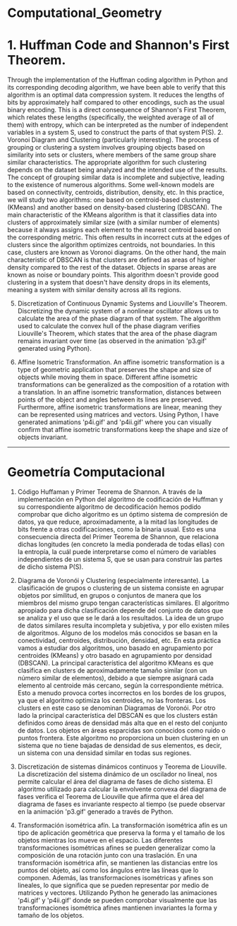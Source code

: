 # Computational_Geometry
# 1. Huffman Code and Shannon's First Theorem.
Through the implementation of the Huffman coding algorithm in Python and its corresponding decoding algorithm, we have been able to       verify that this algorithm is an optimal data compression system. It reduces the lengths of bits by approximately half compared to        other encodings, such as the usual binary encoding. This is a direct consequence of Shannon's First Theorem, which relates these         lengths (specifically, the weighted average of all of them) with entropy, which can be interpreted as the number of independent           variables in a system S, used to construct the parts of that system P(S).
2. Voronoi Diagram and Clustering (particularly interesting).
The process of grouping or clustering a system involves grouping objects based on similarity into sets or clusters, where members of   the same group share similar characteristics. The appropriate algorithm for such clustering depends on the dataset being analyzed and the intended use of the results.
The concept of grouping similar data is incomplete and subjective, leading to the existence of numerous algorithms. Some well-known models are based on connectivity, centroids, distribution, density, etc. In this practice, we will study two algorithms: one based on centroid-based clustering (KMeans) and another based on density-based clustering (DBSCAN).
The main characteristic of the KMeans algorithm is that it classifies data into clusters of approximately similar size (with a similar number of elements) because it always assigns each element to the nearest centroid based on the corresponding metric. This often results in incorrect cuts at the edges of clusters since the algorithm optimizes centroids, not boundaries. In this case, clusters are known as Voronoi diagrams.
On the other hand, the main characteristic of DBSCAN is that clusters are defined as areas of higher density compared to the rest of the dataset. Objects in sparse areas are known as noise or boundary points. This algorithm doesn't provide good clustering in a system that doesn't have density drops in its elements, meaning a system with similar density across all its regions.

5. Discretization of Continuous Dynamic Systems and Liouville's Theorem.
Discretizing the dynamic system of a nonlinear oscillator allows us to calculate the area of the phase diagram of that system. The algorithm used to calculate the convex hull of the phase diagram verifies Liouville's Theorem, which states that the area of the phase diagram remains invariant over time (as observed in the animation 'p3.gif' generated using Python).

6. Affine Isometric Transformation.
An affine isometric transformation is a type of geometric application that preserves the shape and size of objects while moving them in space. Different affine isometric transformations can be generalized as the composition of a rotation with a translation.
In an affine isometric transformation, distances between points of the object and angles between its lines are preserved. Furthermore, affine isometric transformations are linear, meaning they can be represented using matrices and vectors.
Using Python, I have generated animations 'p4i.gif' and 'p4ii.gif' where you can visually confirm that affine isometric transformations keep the shape and size of objects invariant.

----------------------------------------

# Geometría Computacional

1. Código Huffaman y Primer Teorema de Shannon.
A través de la implementación en Python del algoritmo de codificación de
Huffman y su correspondiente algoritmo de decodificación hemos podido comprobar que 
dicho algoritmo es un óptimo sistema de compresión de datos, ya que reduce, 
aproximadamente, a la mitad las longitudes de bits frente a otras codificaciones,
como la binaria usual. Esto es una consecuencia directa del Primer Teorema de
Shannon, que relaciona dichas longitudes (en concreto la media ponderada de todas ellas)
con la entropía, la cuál puede interpretarse como el número de variables
independientes de un sistema S, que se usan para construir las partes de
dicho sistema P(S).

2. Diagrama de Voronói y Clustering (especialmente interesante).
La clasificación de grupos o clustering de un sistema consiste en agrupar objetos por similitud, en
grupos o conjuntos de manera que los miembros del mismo grupo tengan características similares. El
algoritmo apropiado para dicha clasificación depende del conjunto de datos que se analiza y el uso que
se le dará a los resultados.
La idea de un grupo de datos similares resulta incompleta y subjetiva, y por ello existen miles de
algoritmos. Alguno de los modelos más conocidos se basan en la conectividad, centroides, distribución,
densidad, etc. En esta práctica vamos a estudiar dos algoritmos, uno basado en agrupamiento por
centroides (KMeans) y otro basado en agrupamiento por densidad (DBSCAN).
La principal característica del algoritmo KMeans es que clasifica en clusters de aproximadamente
tamaño similar (con un número similar de elementos), debido a que siempre asignará cada elemento
al centroide más cercano, según la correspondiente métrica. Esto a menudo provoca cortes incorrectos
en los bordes de los grupos, ya que el algoritmo optimiza los centroides, no las fronteras. Los clusters
en este caso se denominan Diagramas de Voronói.
Por otro lado la principal característica del DBSCAN es que los clusters están definidos como áreas de
densidad más alta que en el resto del conjunto de datos. Los objetos en áreas esparcidas son conocidos
como ruido o puntos frontera. Este algoritmo no proporciona un buen clustering en un sistema que no
tiene bajadas de densidad de sus elementos, es decir, un sistema con una densidad similar en todas sus
regiones.

3. Discretización de sistemas dinámicos continuos y Teorema de Liouville.
La discretización del sistema dinámico de un oscilador no lineal, nos permite calcular el área del
diagrama de fases de dicho sistema. El algoritmo utilizado para calcular la envolvente convexa del
diagrama de fases verifica el Teorema de Liouville que afirma que el área del diagrama de fases es
invariante respecto al tiempo (se puede observar en la animación 'p3.gif' generado a través de Python.

4. Transformación isométrica afín.
La transformación isométrica afín es un tipo de aplicación geométrica que preserva la forma y el
tamaño de los objetos mientras los mueve en el espacio. Las diferentes transformaciones isométricas
afines se pueden generalizar como la composición de una rotación junto con una traslación.
En una transformación isométrica afín, se mantienen las distancias entre los puntos del objeto, así
como los ángulos entre las líneas que lo componen. Además, las transformaciones isométricas y afines
son lineales, lo que significa que se pueden representar por medio de matrices y vectores.
Utilizando Python he generado las animaciones 'p4i.gif' y 'p4ii.gif' donde se pueden comprobar
visualmente que las transformaciones isométrica afines mantienen invariantes la forma y tamaño de los
objetos.
